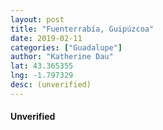 ```yaml
---
layout: post
title: "Fuenterrabía, Guipúzcoa"
date: 2019-02-11
categories: ["Guadalupe"]
author: "Katherine Dau"
lat: 43.365355
lng: -1.797329
desc: (unverified)
---
```

#### Unverified
